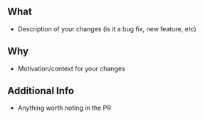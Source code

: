 ## What

- Description of your changes (is it a bug fix, new feature, etc)

## Why

- Motivation/context for your changes

## Additional Info

- Anything worth noting in the PR
